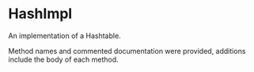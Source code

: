 # HashImpl

An implementation of a Hashtable.

Method names and commented documentation were provided, additions include the body of each method.
